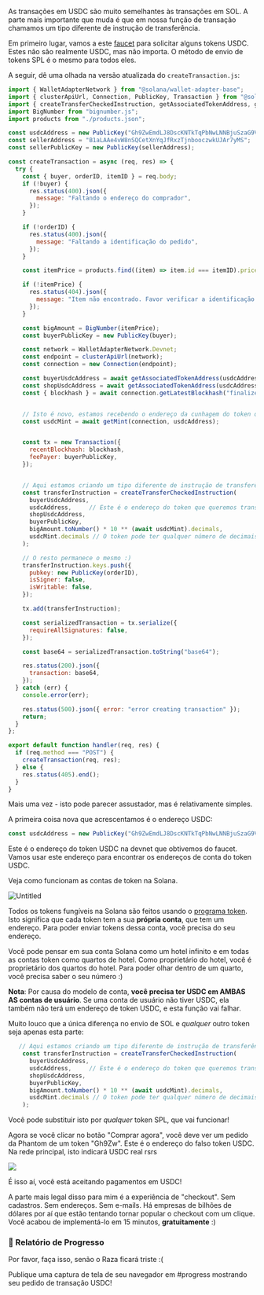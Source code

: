 As transações em USDC são muito semelhantes às transações em SOL. A parte mais importante que muda é que em nossa função de transação chamamos um tipo diferente de instrução de transferência.

Em primeiro lugar, vamos a este [faucet](https://spl-token-faucet.com/?token-name=USDC) para solicitar alguns tokens USDC. Estes não são realmente USDC, mas não importa. O método de envio de tokens SPL é o mesmo para todos eles.

A seguir, dê uma olhada na versão atualizada do `createTransaction.js`:

```jsx
import { WalletAdapterNetwork } from "@solana/wallet-adapter-base";
import { clusterApiUrl, Connection, PublicKey, Transaction } from "@solana/web3.js";
import { createTransferCheckedInstruction, getAssociatedTokenAddress, getMint } from "@solana/spl-token";
import BigNumber from "bignumber.js";
import products from "./products.json";

const usdcAddress = new PublicKey("Gh9ZwEmdLJ8DscKNTkTqPbNwLNNBjuSzaG9Vp2KGtKJr");
const sellerAddress = "B1aLAAe4vW8nSQCetXnYqJfRxzTjnbooczwkUJAr7yMS";
const sellerPublicKey = new PublicKey(sellerAddress);

const createTransaction = async (req, res) => {
  try {
    const { buyer, orderID, itemID } = req.body;
    if (!buyer) {
      res.status(400).json({
        message: "Faltando o endereço do comprador",
      });
    }

    if (!orderID) {
      res.status(400).json({
        message: "Faltando a identificação do pedido",
      });
    }

    const itemPrice = products.find((item) => item.id === itemID).price;

    if (!itemPrice) {
      res.status(404).json({
        message: "Item não encontrado. Favor verificar a identificação do item",
      });
    }

    const bigAmount = BigNumber(itemPrice);
    const buyerPublicKey = new PublicKey(buyer);

    const network = WalletAdapterNetwork.Devnet;
    const endpoint = clusterApiUrl(network);
    const connection = new Connection(endpoint);

    const buyerUsdcAddress = await getAssociatedTokenAddress(usdcAddress, buyerPublicKey);
    const shopUsdcAddress = await getAssociatedTokenAddress(usdcAddress, sellerPublicKey);
    const { blockhash } = await connection.getLatestBlockhash("finalized");


    // Isto é novo, estamos recebendo o endereço da cunhagem do token que queremos transferir
    const usdcMint = await getMint(connection, usdcAddress);


    const tx = new Transaction({
      recentBlockhash: blockhash,
      feePayer: buyerPublicKey,
    });


    // Aqui estamos criando um tipo diferente de instrução de transferência
    const transferInstruction = createTransferCheckedInstruction(
      buyerUsdcAddress, 
      usdcAddress,     // Este é o endereço do token que queremos transferir
      shopUsdcAddress, 
      buyerPublicKey, 
      bigAmount.toNumber() * 10 ** (await usdcMint).decimals, 
      usdcMint.decimals // O token pode ter qualquer número de decimais
    );

    // O resto permanece o mesmo :)
    transferInstruction.keys.push({
      pubkey: new PublicKey(orderID),
      isSigner: false,
      isWritable: false,
    });

    tx.add(transferInstruction);

    const serializedTransaction = tx.serialize({
      requireAllSignatures: false,
    });

    const base64 = serializedTransaction.toString("base64");

    res.status(200).json({
      transaction: base64,
    });
  } catch (err) {
    console.error(err);

    res.status(500).json({ error: "error creating transaction" });
    return;
  }
};

export default function handler(req, res) {
  if (req.method === "POST") {
    createTransaction(req, res);
  } else {
    res.status(405).end();
  }
}
```


Mais uma vez - isto pode parecer assustador, mas é relativamente simples.

A primeira coisa nova que acrescentamos é o endereço USDC:


```jsx
const usdcAddress = new PublicKey("Gh9ZwEmdLJ8DscKNTkTqPbNwLNNBjuSzaG9Vp2KGtKJr");
```


Este é o endereço do token USDC na devnet que obtivemos do faucet. Vamos usar este endereço para encontrar os endereços de conta do token USDC.

Veja como funcionam as contas de token na Solana. 

![Untitled](https://i.imgur.com/8T8BFGL.png)

Todos os tokens fungíveis na Solana são feitos usando o [programa token](https://spl.solana.com/token). Isto significa que cada token tem a sua **própria conta**, que tem um endereço. Para poder enviar tokens dessa conta, você precisa do seu endereço.

Você pode pensar em sua conta Solana como um hotel infinito e em todas as contas token como quartos de hotel. Como proprietário do hotel, você é proprietário dos quartos do hotel. Para poder olhar dentro de um quarto, você precisa saber o seu número :)

**Nota**: Por causa do modelo de conta, **você precisa ter USDC em AMBAS AS contas de usuário**. Se uma conta de usuário não tiver USDC, ela também não terá um endereço de token USDC, e esta função vai falhar.

Muito louco que a única diferença no envio de SOL e *qualquer* outro token seja apenas esta parte:


```jsx
   // Aqui estamos criando um tipo diferente de instrução de transferência
    const transferInstruction = createTransferCheckedInstruction(
      buyerUsdcAddress, 
      usdcAddress,     // Este é o endereço do token que queremos transferir
      shopUsdcAddress, 
      buyerPublicKey, 
      bigAmount.toNumber() * 10 ** (await usdcMint).decimals, 
      usdcMint.decimals // O token pode ter qualquer número de decimais
    );
```


Você pode substituir isto por *qualquer* token SPL, que vai funcionar!

Agora se você clicar no botão "Comprar agora", você deve ver um pedido da Phantom de um token "Gh9Zw". Este é o endereço do falso token USDC. Na rede principal, isto indicará USDC real rsrs

![](https://hackmd.io/_uploads/ryaoth9P9.png)

É isso aí, você está aceitando pagamentos em USDC!

A parte mais legal disso para mim é a experiência de "checkout". Sem cadastros. Sem endereços. Sem e-mails. Há empresas de bilhões de dólares por aí que estão tentando tornar popular o checkout com um clique. Você acabou de implementá-lo em 15 minutos, **gratuitamente** :)

### 🚨 Relatório de Progresso

Por favor, faça isso, senão o Raza ficará triste :(

Publique uma captura de tela de seu navegador em #progress mostrando seu pedido de transação USDC!
